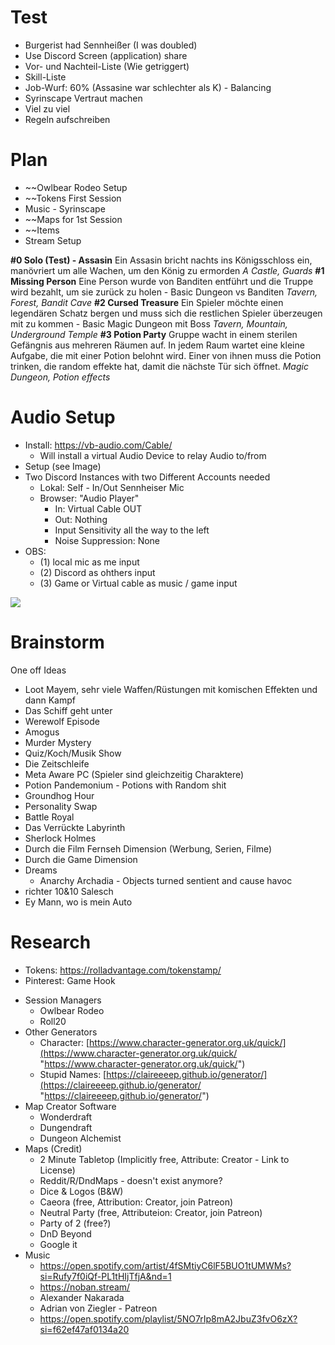 # Test
- Burgerist had Sennheißer (I was doubled)
- Use Discord Screen (application) share
- Vor- und Nachteil-Liste (Wie getriggert)
- Skill-Liste
- Job-Wurf: 60% (Assasine war schlechter als K) - Balancing
- Syrinscape Vertraut machen
- Viel zu viel
- Regeln aufschreiben
# Plan 
- ~~Owlbear Rodeo Setup
- ~~Tokens First Session
- Music - Syrinscape
- ~~Maps for 1st Session
- ~~Items 
- Stream Setup

**#0 Solo (Test) - Assasin**
Ein Assasin bricht nachts ins Königsschloss ein, manövriert um alle Wachen, um den König zu ermorden
	*A Castle, Guards*
**#1 Missing Person**
Eine Person wurde von Banditen entführt und die Truppe wird bezahlt, um sie zurück zu holen - Basic Dungeon vs Banditen
	*Tavern, Forest, Bandit Cave*
**#2 Cursed Treasure**
Ein Spieler möchte einen legendären Schatz bergen und muss sich die restlichen Spieler überzeugen mit zu kommen - Basic Magic Dungeon mit Boss
	*Tavern, Mountain, Underground Temple*
**#3 Potion Party**
Gruppe wacht in einem sterilen Gefängnis aus mehreren Räumen auf. In jedem Raum wartet eine kleine Aufgabe, die mit einer Potion belohnt wird. Einer von ihnen muss die Potion trinken, die random effekte hat, damit die nächste Tür sich öffnet.
	*Magic Dungeon, Potion effects*


# Audio Setup
- Install: https://vb-audio.com/Cable/
	- Will install a virtual Audio Device to relay Audio to/from
- Setup (see Image)
- Two Discord Instances with two Different Accounts needed
	- Lokal: Self - In/Out Sennheiser Mic
	- Browser: "Audio Player"
		- In: Virtual Cable OUT
		- Out: Nothing
		- Input Sensitivity all the way to the left
		- Noise Suppression: None
- OBS:
	- (1) local mic as me input
	- (2) Discord as ohthers input
	- (3) Game or Virtual cable as music / game input

![](https://i.imgur.com/XkeFSpi.png)


# Brainstorm
One off Ideas
* Loot Mayem, sehr viele Waffen/Rüstungen mit komischen Effekten und dann Kampf
* Das Schiff geht unter
* Werewolf Episode
* Amogus
* Murder Mystery
* Quiz/Koch/Musik Show
* Die Zeitschleife
* Meta Aware PC (Spieler sind gleichzeitig Charaktere)
* Potion Pandemonium - Potions with Random shit
* Groundhog Hour
* Personality Swap
* Battle Royal
* Das Verrückte Labyrinth
* Sherlock Holmes
* Durch die Film Fernseh Dimension (Werbung, Serien, Filme)
* Durch die Game Dimension
* Dreams
	* Anarchy Archadia - Objects turned sentient and cause havoc
* richter 10&10 Salesch
* Ey Mann, wo is mein Auto


# Research
* Tokens: https://rolladvantage.com/tokenstamp/
* Pinterest: Game Hook

- Session Managers
	- Owlbear Rodeo
	- Roll20
- Other Generators
	- Character: [https://www.character-generator.org.uk/quick/](https://www.character-generator.org.uk/quick/ "https://www.character-generator.org.uk/quick/")
	- Stupid Names: [https://claireeeep.github.io/generator/](https://claireeeep.github.io/generator/ "https://claireeeep.github.io/generator/")
- Map Creator Software
	- Wonderdraft
	- Dungendraft
	- Dungeon Alchemist
- Maps (Credit)
	- 2 Minute Tabletop (Implicitly free, Attribute: Creator - Link to License)
	- Reddit/R/DndMaps - doesn't exist anymore?
	- Dice & Logos (B&W)
	- Caeora (free, Attribution: Creator, join Patreon)
	- Neutral Party (free, Attributeion: Creator, join Patreon)
	- Party of 2 (free?)
	- DnD Beyond
	- Google it
- Music
	- https://open.spotify.com/artist/4fSMtiyC6lF5BUO1tUMWMs?si=Rufy7f0iQf-PL1tHIjTfjA&nd=1
	- https://noban.stream/
	- Alexander Nakarada
	- Adrian von Ziegler - Patreon
	- https://open.spotify.com/playlist/5NO7rIp8mA2JbuZ3fvO6zX?si=f62ef47af0134a20

